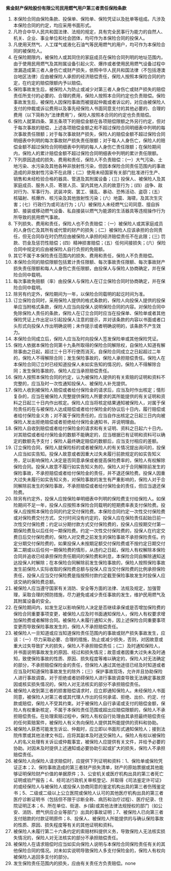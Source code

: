 **紫金财产保险股份有限公司民用燃气用户第三者责任保险条款**

1. 本保险合同由保险条款、投保单、保险单、保险凭证以及批单等组成。凡涉及本保险合同的约定，均应采用书面形式。
2. 凡符合中华人民共和国法律、法规的规定，具有完全民事行为能力的自然人、机关、企业、事业单位和社会团体，均可作为本保险合同的投保人。
3. 凡使用天然气、人工煤气或液化石油气等民用燃气的用户，均可作为本保险合同的被保险人。
4. 在保险期限内，被保险人或其同住的家庭成员在保险合同列明的地址范围内，由于使用民用燃气及其附属设备引起火灾、爆炸或者使用民用燃气设备过程中泄漏造成第三者人身伤亡或财产损失，依照中华人民共和国法律（不包括港澳台地区法律）应由被保险人承担的经济赔偿责任，保险人按照本保险合同的约定，在约定的赔偿限额内予以赔偿。
5. 保险事故发生后，被保险人为防止或减少对第三者人身伤亡或财产损失的赔偿责任所支付的必要的、合理的费用，保险人按照本合同约定也负责赔偿。保险事故发生后，被保险人因保险事故而被提起仲裁或者诉讼的，对应由被保险人支付的仲裁或诉讼费用以及事先经保险人书面同意支付的其他必要的、合理的费用（以下简称为“法律费用”），保险人按照本合同的约定也负责赔偿。
6. 保险人就第四条、第五条项下的赔偿金额在各项赔偿限额之外另行约定，但对于每次事故的赔偿，上述各项赔偿金额之和不超过保险合同明细表中列明的每次事故责任限额；对于每次事故财产损失，保险人的赔偿金额不超过保险合同明细表中列明的每次事故财产损失责任限额；对于每人人身伤亡，保险人的赔偿金额不超过保险合同明细表中列明的每人人身伤亡责任限额；在保险期间内，保险人的累计赔偿金额不超过保险合同明细表中列明的累计责任限额。
7. 下列原因造成的损失、费用和责任，保险人不负责赔偿：(一）大气污染、土地污染、水污染及其他各种非放射性污染，但因本保险合同责任范围内的事故造成的非放射性污染不在此限；(二）使用未经国家有关部门批准进行生产、销售和未经检验合格的器具、管道及其附属设备；(三) 投保人、被保险人及其家庭成员、服务人员、寄居人员、室内其他人员的故意行为；(四）战争、敌对行为、军事行为、武装冲突、罢工、骚乱、暴动、恐怖活动、盗窃；(五）核辐射、核爆炸、核污染及其他放射性污染；(六）地震、海啸，及其次生灾害；(七）行政行为或司法行为；(八）被保险人未经燃气公司同意、擅自拆卸、接装或移动燃气设备、私自接装以燃气为能源的生活器具等违规操作行为所导致的民用燃气事故。
8. 下列损失、费用和责任，保险人也不负责赔偿：（一）被保险人或其家庭成员的人身伤亡及其所有或代管的财产的损失；(二）被保险人应该承担的合同责任，但无合同存在时仍然应由被保险人承担的经济赔偿责任不在此限；(三) 罚款、罚金及惩罚性赔偿；(四）精神损害赔偿；(五）任何间接损失；(六）保险合同中规定的应由被保险人自行负担的免赔额。
9. 其它不属于本保险责任范围内的损失、费用和责任，保险人不负责赔偿。
10. 本保险合同的赔偿限额包括累计责任限额、每次事故责任限额、每次事故财产损失责任限额和每人人身伤亡责任限额，由投保人与保险人协商确定，并在保险合同中载明。
11. 每次事故免赔额（率）由投保人与保险人在订立保险合同时协商确定，并在保险合同中载明。
12. 除另有约定外，保险期间为一年，以保险合同载明的起讫时间为准。
13. 订立保险合同时，采用保险人提供的格式条款的，保险人向投保人提供的投保单应当附格式条款，保险人应当向投保人说明保险合同的内容。对保险合同中免除保险人责任的条款，保险人在订立合同时应当在投保单、保险单或者其他保险凭证上作出足以引起投保人注意的提示，并对该条款的内容以书面或者口头形式向投保人作出明确说明；未作提示或者明确说明的，该条款不产生效力。
14. 本保险合同成立后，保险人应当及时向投保人签发保险单或其他保险凭证。
15. 保险人依据本保险合同第十九条所取得的保险合同解除权，自保险人知道有解除事由之日起，超过三十日不行使而消灭。自保险合同成立之日起超过二年的，保险人不得解除合同；发生保险事故的，保险人承担赔偿责任。保险人在本保险合同订立时已经知道投保人未如实告知的情况的，保险人不得解除合同；发生保险事故的，保险人应当承担赔偿责任。
16. 保险人按照本保险合同的约定，认为被保险人提供的有关索赔的证明和资料不完整的，应当及时一次性通知投保人、被保险人补充提供。
17. 保险人收到被保险人赔偿或者给付保险金的请求后，应当及时作出核定；情形复杂的，应当在被保险人完整提供保险人所要求的其所能提供的有关证明和资料之日起三十日内作出核定。保险人应当将核定结果通知被保险人，对属于保险责任的在与被保险人达成赔偿或者给付保险金的协议后十日内，履行赔偿或者给付保险金义务；对不属于保险责任的，应当自作出核定之日起三日内向被保险人发出拒绝赔偿或者拒绝给付保险金通知书，并说明理由。
18. 保险人自收到赔偿或者给付保险金的请求和有关证明、资料之日起六十日内，对其赔偿或者给付保险金的数额不能确定的，应当根据已有证明和资料可以确定的数额先予支付；保险人最终确定赔偿的数额后，应当支付相应的差额。
19. 订立保险合同，保险人就保险标的或者被保险人的有关情况提出询问的，投保人应当如实告知。投保人故意或者因重大过失未履行前款规定的如实告知义务，足以影响保险人决定是否同意承保或者提高保险费率的，保险人有权解除保险合同。投保人故意不履行如实告知义务的，保险人对于合同解除前发生的保险事故，不承担赔偿或者给付保险金的责任，并不退还保险费。投保人因重大过失未履行如实告知义务，对保险事故的发生有严重影响的，保险人对于合同解除前发生的保险事故，不承担赔偿或者给付保险金的责任，但应当退还保险费。
20. 除另有约定外，投保人应按保险单明细表中列明的保险费支付给保险人。如保险期间不足一年，投保人应按照本保险合同载明的短期费率表支付保险费。投保人应按照本保险合同的约定交付保险费。本保险合同约定一次性交付保险费或对保险费交付方式、交付时间没有约定的，投保人应在保险责任起始日前一次性交付保险费；约定以分期付款方式交付保险费的，投保人应按期交付第一期保险费及以后任何一期保险费。约定一次性交付保险费的，投保人在约定交费日后交付保险费的，保险人对交费之前发生的保险事故不承担保险责任。约定分期交付保险费的，如果投保人未按期足额交付保险费或不按约定日期交付第二期或以后任何一期保险费的情形，从违约之日起，保险人有权解除本保险合同并追收已经承担保险责任期间的保险费和利息，本保险合同自解除通知送达投保人时解除；在本保险合同解除前发生保险事故的，保险人按照保险事故发生前保险人实际收取的保险费总额与投保人应当交付保险费的比例承担保险责任，投保人应当交付保险费是指按照付款约定截至保险事故发生时投保人应该交纳的保险费总额。
21. 被保险人应当遵守国家有关消防、安全等方面的法律、法规及规定，加强管理，采取合理的预防措施，尽力避免或减少责任事故的发生，维护民用燃气及其附属设备的安全。
22. 在保险期间内，如发生足以影响保险人决定是否继续承保或是否增加保险费的保险合同重要事项变更，被保险人应及时书面通知保险人，保险人有权要求增加保险费或者解除合同。被保险人未履行通知义务，因上述保险合同重要事项变更而导致保险事故发生的，保险人不承担赔偿责任。
23. 被保险人一旦知道或应当知道保险责任范围内的事故或财产损失事故发生，应该：（一）尽力采取必要、合理的措施，防止或减少损失，否则，对因故意或重大过失导致扩大的损失，保险人不承担赔偿责任；(二）及时通知保险人，并书面说明事故发生的原因、经过和损失情况；故意或者因重大过失未及时通知，致使保险事故的性质、原因、损失程度等难以确定的，保险人对无法确定的部分，不承担赔偿保险金的责任，但保险人通过其他途径已经及时知道或者应当及时知道保险事故发生的除外；(三）保护事故现场，允许并且协助保险人进行事故调查。对于拒绝或者妨碍保险人进行事故调查导致无法确定事故原因或核实损失情况的，保险人对无法核实的部分不承担赔偿责任。
24. 被保险人收到第三者的损害赔偿请求时，应立即通知保险人。未经保险人书面同意，被保险人对第三者或其代理人作出的任何承诺、拒绝、出价、约定、付款或赔偿，保险人不受其约束。对于被保险人自行承诺或支付的赔偿金额，保险人有权重新核定，不属于本保险责任范围或超出应赔偿限额的，保险人不承担赔偿责任。在处理索赔过程中，保险人有权自行处理由其承担最终赔偿责任的任何索赔案件，被保险人有义务向保险人提供其所能提供的资料和协助。
25. 被保险人获悉可能发生诉讼、仲裁时，应立即以书面形式通知保险人；接到法院传票或其他法律文书后，应将其副本及时送交保险人。保险人有权以被保险人的名义处理有关诉讼或仲裁事宜，被保险人应提供有关文件，并给予必要的协助。对因未及时提供上述通知或必要协助引起或扩大的损失，保险人不承担赔偿责任。
26. 被保险人向保险人请求赔偿时，应提供下列证明和资料：1、保险单或保险凭证正本；2、保险事故造成的第三者财产损失清单，财产的原始票据或其他能够证明保险财产价值的单据原件；3、公安机关或医疗机构出具的第三者死亡证明或验尸报告；4、经司法行政机关审核登记、并取得《司法鉴定许可证》的或经保险人与被保险人或投保人协商同意的鉴定机构出具的第三者伤残鉴定书；5、二级或二级以上公立医院或保险人认可的其他医疗机构出具的第三者医疗诊断证明书（包括但不限于诊断全称、病历和治疗过程）、医疗纪录、住院证明正本；6、所在单位、街道、乡(镇)或其他法律法规授权的部门（如公安、消防、燃气供应企业等部门）出具的事故证明；7、被保险人已向第三者支付赔款的付款证明原件；8、投保人、被保险人所能提供的与确认保险事故的性质、原因、损失程度等有关的其他证明和资料。
27. 被保险人未履行第二十六条约定的索赔材料提供义务，导致保险人无法核实损失情况的，保险人对无法核实的部分不承担赔偿责任。
28. 被保险人在请求赔偿时应当如实向保险人说明与本保险合同保险责任有关的其他保险合同的情况。对未如实说明导致保险人多支付保险金的，保险人有权向被保险人追回多支付的部分。
29. 发生保险责任范围内的损失，应由有关责任方负责赔偿。none